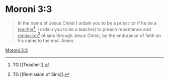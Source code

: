 # Moroni 3:3

> In the name of Jesus Christ I ordain you to be a priest (or if he be a <u>teacher</u>[^a], I ordain you to be a teacher) to preach repentance and <u>remission</u>[^b] of sins through Jesus Christ, by the endurance of faith on his name to the end. Amen.

[Moroni 3:3](https://www.churchofjesuschrist.org/study/scriptures/bofm/moro/3?lang=eng&id=p3#p3)


[^a]: TG [[Teacher]].
[^b]: TG [[Remission of Sins]].
